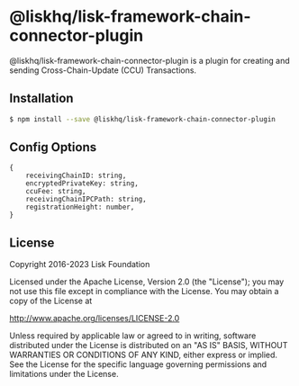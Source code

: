 # @liskhq/lisk-framework-chain-connector-plugin

@liskhq/lisk-framework-chain-connector-plugin is a plugin for creating and sending Cross-Chain-Update (CCU) Transactions.

## Installation

```sh
$ npm install --save @liskhq/lisk-framework-chain-connector-plugin
```

## Config Options

```
{
	receivingChainID: string,
	encryptedPrivateKey: string,
	ccuFee: string,
	receivingChainIPCPath: string,
	registrationHeight: number,
}
```

## License

Copyright 2016-2023 Lisk Foundation

Licensed under the Apache License, Version 2.0 (the "License");
you may not use this file except in compliance with the License.
You may obtain a copy of the License at

http://www.apache.org/licenses/LICENSE-2.0

Unless required by applicable law or agreed to in writing, software
distributed under the License is distributed on an "AS IS" BASIS,
WITHOUT WARRANTIES OR CONDITIONS OF ANY KIND, either express or implied.
See the License for the specific language governing permissions and
limitations under the License.

[lisk core github]: https://github.com/LiskHQ/lisk
[lisk documentation site]: https://lisk.com/documentation/lisk-sdk/v6/references/typedoc/modules/_liskhq_lisk_framework_chain_connector_plugin.html
